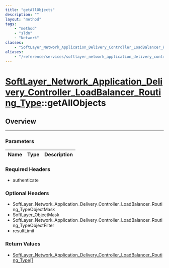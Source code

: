 ```yaml
---
title: "getAllObjects"
description: ""
layout: "method"
tags:
    - "method"
    - "sldn"
    - "Network"
classes:
    - "SoftLayer_Network_Application_Delivery_Controller_LoadBalancer_Routing_Type"
aliases:
    - "/reference/services/softlayer_network_application_delivery_controller_loadbalancer_routing_type/getAllObjects"
---
```

# [SoftLayer_Network_Application_Delivery_Controller_LoadBalancer_Routing_Type](/reference/services/SoftLayer_Network_Application_Delivery_Controller_LoadBalancer_Routing_Type)::getAllObjects





## Overview 


-----

### Parameters 
|Name | Type | Description |
| --- | --- | --- |


### Required Headers
* authenticate


### Optional Headers
* SoftLayer_Network_Application_Delivery_Controller_LoadBalancer_Routing_TypeObjectMask
* SoftLayer_ObjectMask
* SoftLayer_Network_Application_Delivery_Controller_LoadBalancer_Routing_TypeObjectFilter
* resultLimit

### Return Values
* <a href='/reference/datatypes/SoftLayer_Network_Application_Delivery_Controller_LoadBalancer_Routing_Type'>SoftLayer_Network_Application_Delivery_Controller_LoadBalancer_Routing_Type[] </a>




